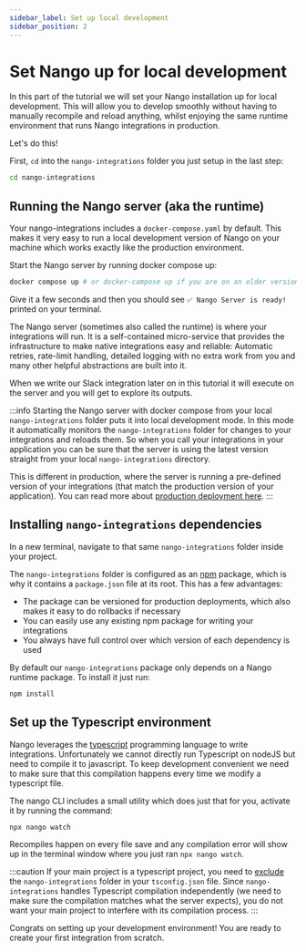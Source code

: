 ```yaml
---
sidebar_label: Set up local development
sidebar_position: 2
---
```


# Set Nango up for local development

In this part of the tutorial we will set your Nango installation up for local development. This will allow you to develop smoothly without having to manually recompile and reload anything, whilst enjoying the same runtime environment that runs Nango integrations in production.

Let's do this!

First, `cd` into the `nango-integrations` folder you just setup in the last step:
```bash
cd nango-integrations
```

## Running the Nango server (aka the runtime)

Your nango-integrations includes a `docker-compose.yaml` by default. This makes it very easy to run a local development version of Nango on your machine which works exactly like the production environment.

Start the Nango server by running docker compose up:
```bash
docker compose up # or docker-compose up if you are on an older version of docker
```

Give it a few seconds and then you should see `✅ Nango Server is ready!` printed on your terminal.

The Nango server (sometimes also called the runtime) is where your integrations will run. It is a self-contained micro-service that provides the infrastructure to make native integrations easy and reliable: Automatic retries, rate-limit handling, detailed logging with no extra work from you and many other helpful abstractions are built into it.

When we write our Slack integration later on in this tutorial it will execute on the server and you will get to explore its outputs.

:::info
Starting the Nango server with docker compose from your local `nango-integrations` folder puts it into local development mode. In this mode it automatically monitors the `nango-integrations` folder for changes to your integrations and reloads them. So when you call your integrations in your application you can be sure that the server is using the latest version straight from your local `nango-integrations` directory.

This is different in production, where the server is running a pre-defined version of your integrations (that match the production version of your application). You can read more about [production deployment here](deploy-nango.md).
:::

## Installing `nango-integrations` dependencies

In a new terminal, navigate to that same `nango-integrations` folder inside your project.

The `nango-integrations` folder is configured as an [npm](https://docs.npmjs.com/packages-and-modules) package, which is why it contains a `package.json` file at its root. This has a few advantages:
- The package can be versioned for production deployments, which also makes it easy to do rollbacks if necessary
- You can easily use any existing npm package for writing your integrations
- You always have full control over which version of each dependency is used

By default our `nango-integrations` package only depends on a Nango runtime package. To install it just run:
```bash
npm install
```

## Set up the Typescript environment
Nango leverages the [typescript](https://www.typescriptlang.org/) programming language to write integrations. Unfortunately we cannot directly run Typescript on nodeJS but need to compile it to javascript. To keep development convenient we need to make sure that this compilation happens every time we modify a typescript file. 

The nango CLI includes a small utility which does just that for you, activate it by running the command:
```bash
npx nango watch
```

Recompiles happen on every file save and any compilation error will show up in the terminal window where you just ran `npx nango watch`.

:::caution
If your main project is a typescript project, you need to [exclude](https://www.typescriptlang.org/tsconfig#exclude) the `nango-integrations` folder in your `tsconfig.json` file. Since `nango-integrations` handles Typescript compilation independently (we need to make sure the compilation matches what the server expects), you do not want your main project to interfere with its compilation process.
:::

Congrats on setting up your development environment! You are ready to create your first integration from scratch. 